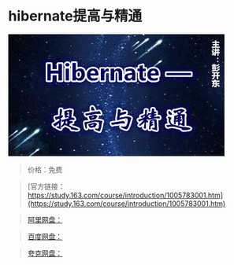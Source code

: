 # hibernate提高与精通

![img](../../../assets/study163/free/407347fa-71eb-467f-a0d3-fe3a6429a61f.jpg)

> 价格：免费

> [官方链接：https://study.163.com/course/introduction/1005783001.htm](https://study.163.com/course/introduction/1005783001.htm)

> [阿里网盘：]()

> [百度网盘：]()

> [夸克网盘：]()
